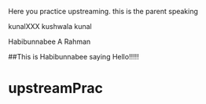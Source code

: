 Here you practice upstreaming.
this is the parent speaking

kunalXXX
kushwala
kunal

Habibunnabee A Rahman



\##This is Habibunnabee saying Hello!!!!!

# upstreamPrac

